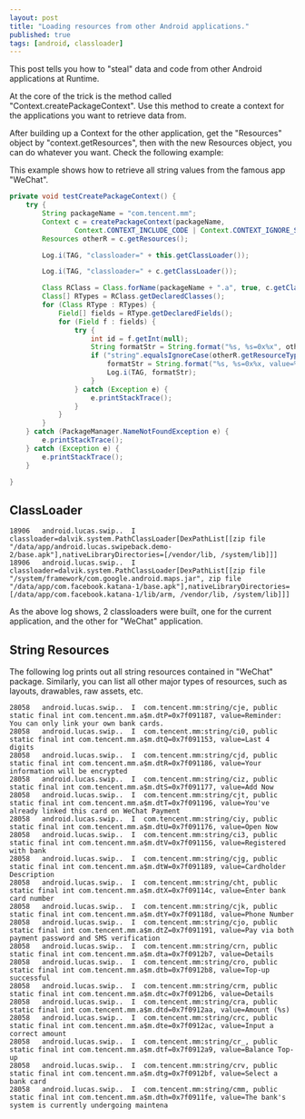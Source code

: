 ```yaml
---
layout: post
title: "Loading resources from other Android applications."
published: true
tags: [android, classloader]
---
```


This post tells you how to "steal" data and code from other Android applications at Runtime.

At the core of the trick is the method called "Context.createPackageContext". Use this method to create a context for the applications you want to retrieve data from.

After building up a Context for the other application, get the "Resources" object by "context.getResources", then with the new Resources object, you can do whatever you want. Check the following example:

This example shows how to retrieve all string values from the famous app "WeChat".

```java
private void testCreatePackageContext() {
    try {
        String packageName = "com.tencent.mm";
        Context c = createPackageContext(packageName,
                Context.CONTEXT_INCLUDE_CODE | Context.CONTEXT_IGNORE_SECURITY);
        Resources otherR = c.getResources();

        Log.i(TAG, "classloader=" + this.getClassLoader());

        Log.i(TAG, "classloader=" + c.getClassLoader());

        Class RClass = Class.forName(packageName + ".a", true, c.getClassLoader());
        Class[] RTypes = RClass.getDeclaredClasses();
        for (Class RType : RTypes) {
            Field[] fields = RType.getDeclaredFields();
            for (Field f : fields) {
                try {
                    int id = f.getInt(null);
                    String formatStr = String.format("%s, %s=0x%x", otherR.getResourceName(id), f, id);
                    if ("string".equalsIgnoreCase(otherR.getResourceTypeName(id))) {
                        formatStr = String.format("%s, %s=0x%x, value=%s", otherR.getResourceName(id), f, id, otherR.getString(id));
                        Log.i(TAG, formatStr);
                    }
                } catch (Exception e) {
                    e.printStackTrace();
                }
            }
        }
    } catch (PackageManager.NameNotFoundException e) {
        e.printStackTrace();
    } catch (Exception e) {
        e.printStackTrace();
    }

}

```

## ClassLoader
```
18906   android.lucas.swip..  I  classloader=dalvik.system.PathClassLoader[DexPathList[[zip file "/data/app/android.lucas.swipeback.demo-2/base.apk"],nativeLibraryDirectories=[/vendor/lib, /system/lib]]]
18906   android.lucas.swip..  I  classloader=dalvik.system.PathClassLoader[DexPathList[[zip file "/system/framework/com.google.android.maps.jar", zip file "/data/app/com.facebook.katana-1/base.apk"],nativeLibraryDirectories=[/data/app/com.facebook.katana-1/lib/arm, /vendor/lib, /system/lib]]]
```

As the above log shows, 2 classloaders were built, one for the current application, and the other for "WeChat" application.


## String Resources

The following log prints out all string resources contained in "WeChat" package. Similarly, you can list all other major types of resources, such as layouts, drawables, raw assets, etc.

```
28058   android.lucas.swip..  I  com.tencent.mm:string/cje, public static final int com.tencent.mm.a$m.dtP=0x7f091187, value=Reminder: You can only link your own bank cards.
28058   android.lucas.swip..  I  com.tencent.mm:string/ci0, public static final int com.tencent.mm.a$m.dtQ=0x7f091153, value=Last 4 digits
28058   android.lucas.swip..  I  com.tencent.mm:string/cjd, public static final int com.tencent.mm.a$m.dtR=0x7f091186, value=Your information will be encrypted
28058   android.lucas.swip..  I  com.tencent.mm:string/ciz, public static final int com.tencent.mm.a$m.dtS=0x7f091177, value=Add Now
28058   android.lucas.swip..  I  com.tencent.mm:string/cjt, public static final int com.tencent.mm.a$m.dtT=0x7f091196, value=You've already linked this card on WeChat Payment
28058   android.lucas.swip..  I  com.tencent.mm:string/ciy, public static final int com.tencent.mm.a$m.dtU=0x7f091176, value=Open Now
28058   android.lucas.swip..  I  com.tencent.mm:string/ci3, public static final int com.tencent.mm.a$m.dtV=0x7f091156, value=Registered with bank
28058   android.lucas.swip..  I  com.tencent.mm:string/cjg, public static final int com.tencent.mm.a$m.dtW=0x7f091189, value=Cardholder Description
28058   android.lucas.swip..  I  com.tencent.mm:string/cht, public static final int com.tencent.mm.a$m.dtX=0x7f09114c, value=Enter bank card number
28058   android.lucas.swip..  I  com.tencent.mm:string/cjk, public static final int com.tencent.mm.a$m.dtY=0x7f09118d, value=Phone Number
28058   android.lucas.swip..  I  com.tencent.mm:string/cjo, public static final int com.tencent.mm.a$m.dtZ=0x7f091191, value=Pay via both payment password and SMS verification
28058   android.lucas.swip..  I  com.tencent.mm:string/crn, public static final int com.tencent.mm.a$m.dta=0x7f0912b7, value=Details
28058   android.lucas.swip..  I  com.tencent.mm:string/cro, public static final int com.tencent.mm.a$m.dtb=0x7f0912b8, value=Top-up successful
28058   android.lucas.swip..  I  com.tencent.mm:string/crm, public static final int com.tencent.mm.a$m.dtc=0x7f0912b6, value=Details
28058   android.lucas.swip..  I  com.tencent.mm:string/cra, public static final int com.tencent.mm.a$m.dtd=0x7f0912aa, value=Amount (%s)
28058   android.lucas.swip..  I  com.tencent.mm:string/crc, public static final int com.tencent.mm.a$m.dte=0x7f0912ac, value=Input a correct amount
28058   android.lucas.swip..  I  com.tencent.mm:string/cr_, public static final int com.tencent.mm.a$m.dtf=0x7f0912a9, value=Balance Top-up
28058   android.lucas.swip..  I  com.tencent.mm:string/crv, public static final int com.tencent.mm.a$m.dtg=0x7f0912bf, value=Select a bank card
28058   android.lucas.swip..  I  com.tencent.mm:string/cmm, public static final int com.tencent.mm.a$m.dth=0x7f0911fe, value=The bank's system is currently undergoing maintena
```
